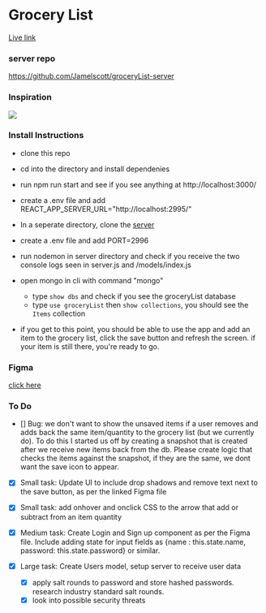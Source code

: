 # Grocery List

[Live link](https://grocery-list-jamel.netlify.app/)

### server repo
https://github.com/Jamelscott/groceryList-server

### Inspiration

![](https://jschris.com/41168097024a0b0e7b306a91023114b8/project.gif)

### Install Instructions

- clone this repo
- cd into the directory and install dependenies
- run npm run start and see if you see anything at http://localhost:3000/
- create a .env file and add REACT_APP_SERVER_URL="http://localhost:2995/"

- In a seperate directory, clone the [server](https://github.com/Jamelscott/groceryList-server)
- create a .env file and add PORT=2996

- run nodemon in server directory and check if you receive the two console logs seen in server.js and /models/index.js

- open mongo in cli with command "mongo"

  - type `show dbs` and check if you see the groceryList database
  - type `use groceryList` then `show collections`, you should see the `Items` collection

- if you get to this point, you should be able to use the app and add an item to the grocery list, click the save button and refresh the screen. if your item is still there, you're ready to go.

### Figma

[click here](https://www.figma.com/file/WuCQlipQIFhyiGQadXUYli/Grocery-List?t=oFABnZbMFF5K9OdC-1)

### To Do

- [] Bug: we don't want to show the unsaved items if a user removes and adds back the same item/quantity to the grocery list (but we currently do). To do this I started us off by creating a snapshot that is created after we receive new items back from the db. Please create logic that checks the items against the snapshot, if they are the same, we dont want the save icon to appear.

- [x] Small task: Update UI to include drop shadows and remove text next to the save button, as per the linked Figma file
- [x] Small task: add onhover and onclick CSS to the arrow that add or subtract from an item quantity

- [x] Medium task: Create Login and Sign up component as per the Figma file. Include adding state for input fields as {name : this.state.name, password: this.state.password} or similar.
 
- [x] Large task: Create Users model, setup server to receive user data
  - [x] apply salt rounds to password and store hashed passwords. research industry standard salt rounds.
  - [x] look into possible security threats
